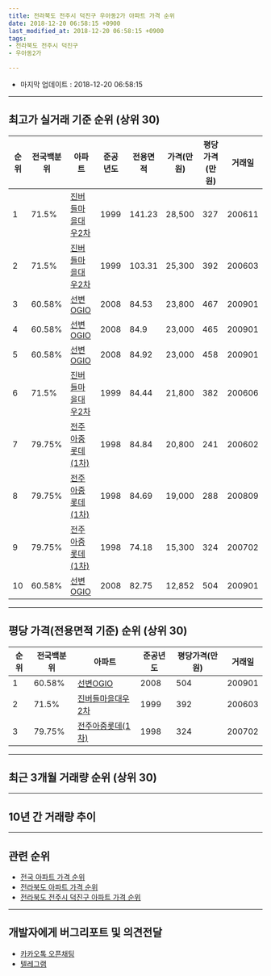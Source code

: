 ```yaml
---
title: 전라북도 전주시 덕진구 우아동2가 아파트 가격 순위
date: 2018-12-20 06:58:15 +0900
last_modified_at: 2018-12-20 06:58:15 +0900
tags:
- 전라북도 전주시 덕진구
- 우아동2가

---
```


* 마지막 업데이트 : 2018-12-20 06:58:15

---

## 최고가 실거래 기준 순위 (상위 30)


|순위|전국백분위|아파트|준공년도|전용면적|가격(만원)|평당가격(만원)|거래일|
|---|---|---|---|---|---|---|---|
|1|71.5%|[진버들마을대우2차](https://search.naver.com/search.naver?query=%EC%A0%84%EB%9D%BC%EB%B6%81%EB%8F%84+%EC%A0%84%EC%A3%BC%EC%8B%9C+%EB%8D%95%EC%A7%84%EA%B5%AC+%EC%9A%B0%EC%95%84%EB%8F%992%EA%B0%80+%EC%A7%84%EB%B2%84%EB%93%A4%EB%A7%88%EC%9D%84%EB%8C%80%EC%9A%B02%EC%B0%A8)|1999|141.23|28,500|327|200611|
|2|71.5%|[진버들마을대우2차](https://search.naver.com/search.naver?query=%EC%A0%84%EB%9D%BC%EB%B6%81%EB%8F%84+%EC%A0%84%EC%A3%BC%EC%8B%9C+%EB%8D%95%EC%A7%84%EA%B5%AC+%EC%9A%B0%EC%95%84%EB%8F%992%EA%B0%80+%EC%A7%84%EB%B2%84%EB%93%A4%EB%A7%88%EC%9D%84%EB%8C%80%EC%9A%B02%EC%B0%A8)|1999|103.31|25,300|392|200603|
|3|60.58%|[선변OGIO](https://search.naver.com/search.naver?query=%EC%A0%84%EB%9D%BC%EB%B6%81%EB%8F%84+%EC%A0%84%EC%A3%BC%EC%8B%9C+%EB%8D%95%EC%A7%84%EA%B5%AC+%EC%9A%B0%EC%95%84%EB%8F%992%EA%B0%80+%EC%84%A0%EB%B3%80OGIO)|2008|84.53|23,800|467|200901|
|4|60.58%|[선변OGIO](https://search.naver.com/search.naver?query=%EC%A0%84%EB%9D%BC%EB%B6%81%EB%8F%84+%EC%A0%84%EC%A3%BC%EC%8B%9C+%EB%8D%95%EC%A7%84%EA%B5%AC+%EC%9A%B0%EC%95%84%EB%8F%992%EA%B0%80+%EC%84%A0%EB%B3%80OGIO)|2008|84.9|23,000|465|200901|
|5|60.58%|[선변OGIO](https://search.naver.com/search.naver?query=%EC%A0%84%EB%9D%BC%EB%B6%81%EB%8F%84+%EC%A0%84%EC%A3%BC%EC%8B%9C+%EB%8D%95%EC%A7%84%EA%B5%AC+%EC%9A%B0%EC%95%84%EB%8F%992%EA%B0%80+%EC%84%A0%EB%B3%80OGIO)|2008|84.92|23,000|458|200901|
|6|71.5%|[진버들마을대우2차](https://search.naver.com/search.naver?query=%EC%A0%84%EB%9D%BC%EB%B6%81%EB%8F%84+%EC%A0%84%EC%A3%BC%EC%8B%9C+%EB%8D%95%EC%A7%84%EA%B5%AC+%EC%9A%B0%EC%95%84%EB%8F%992%EA%B0%80+%EC%A7%84%EB%B2%84%EB%93%A4%EB%A7%88%EC%9D%84%EB%8C%80%EC%9A%B02%EC%B0%A8)|1999|84.44|21,800|382|200606|
|7|79.75%|[전주아중롯데(1차)](https://search.naver.com/search.naver?query=%EC%A0%84%EB%9D%BC%EB%B6%81%EB%8F%84+%EC%A0%84%EC%A3%BC%EC%8B%9C+%EB%8D%95%EC%A7%84%EA%B5%AC+%EC%9A%B0%EC%95%84%EB%8F%992%EA%B0%80+%EC%A0%84%EC%A3%BC%EC%95%84%EC%A4%91%EB%A1%AF%EB%8D%B0%281%EC%B0%A8%29)|1998|84.84|20,800|241|200602|
|8|79.75%|[전주아중롯데(1차)](https://search.naver.com/search.naver?query=%EC%A0%84%EB%9D%BC%EB%B6%81%EB%8F%84+%EC%A0%84%EC%A3%BC%EC%8B%9C+%EB%8D%95%EC%A7%84%EA%B5%AC+%EC%9A%B0%EC%95%84%EB%8F%992%EA%B0%80+%EC%A0%84%EC%A3%BC%EC%95%84%EC%A4%91%EB%A1%AF%EB%8D%B0%281%EC%B0%A8%29)|1998|84.69|19,000|288|200809|
|9|79.75%|[전주아중롯데(1차)](https://search.naver.com/search.naver?query=%EC%A0%84%EB%9D%BC%EB%B6%81%EB%8F%84+%EC%A0%84%EC%A3%BC%EC%8B%9C+%EB%8D%95%EC%A7%84%EA%B5%AC+%EC%9A%B0%EC%95%84%EB%8F%992%EA%B0%80+%EC%A0%84%EC%A3%BC%EC%95%84%EC%A4%91%EB%A1%AF%EB%8D%B0%281%EC%B0%A8%29)|1998|74.18|15,300|324|200702|
|10|60.58%|[선변OGIO](https://search.naver.com/search.naver?query=%EC%A0%84%EB%9D%BC%EB%B6%81%EB%8F%84+%EC%A0%84%EC%A3%BC%EC%8B%9C+%EB%8D%95%EC%A7%84%EA%B5%AC+%EC%9A%B0%EC%95%84%EB%8F%992%EA%B0%80+%EC%84%A0%EB%B3%80OGIO)|2008|82.75|12,852|504|200901|


---

## 평당 가격(전용면적 기준) 순위 (상위 30)


|순위|전국백분위|아파트|준공년도|평당가격(만원)|거래일|
|---|---|---|---|---|---|
|1|60.58%|[선변OGIO](https://search.naver.com/search.naver?query=%EC%A0%84%EB%9D%BC%EB%B6%81%EB%8F%84+%EC%A0%84%EC%A3%BC%EC%8B%9C+%EB%8D%95%EC%A7%84%EA%B5%AC+%EC%9A%B0%EC%95%84%EB%8F%992%EA%B0%80+%EC%84%A0%EB%B3%80OGIO)|2008|504|200901|
|2|71.5%|[진버들마을대우2차](https://search.naver.com/search.naver?query=%EC%A0%84%EB%9D%BC%EB%B6%81%EB%8F%84+%EC%A0%84%EC%A3%BC%EC%8B%9C+%EB%8D%95%EC%A7%84%EA%B5%AC+%EC%9A%B0%EC%95%84%EB%8F%992%EA%B0%80+%EC%A7%84%EB%B2%84%EB%93%A4%EB%A7%88%EC%9D%84%EB%8C%80%EC%9A%B02%EC%B0%A8)|1999|392|200603|
|3|79.75%|[전주아중롯데(1차)](https://search.naver.com/search.naver?query=%EC%A0%84%EB%9D%BC%EB%B6%81%EB%8F%84+%EC%A0%84%EC%A3%BC%EC%8B%9C+%EB%8D%95%EC%A7%84%EA%B5%AC+%EC%9A%B0%EC%95%84%EB%8F%992%EA%B0%80+%EC%A0%84%EC%A3%BC%EC%95%84%EC%A4%91%EB%A1%AF%EB%8D%B0%281%EC%B0%A8%29)|1998|324|200702|


---

## 최근 3개월 거래량 순위 (상위 30)


<div style="width:100%;">
    <canvas id="deal_count_ranking" height="250"></canvas>
</div>


<script>
new Chart(document.getElementById("deal_count_ranking"), {
    type: 'horizontalBar',
    data: {
        labels: ['전주아중롯데(1차)', '진버들마을대우2차'],
        datasets: [{
            label: '실거래 수',
            data: [6, 6],
            borderColor: "rgba(255, 0, 128, 1)",
            backgroundColor: "rgba(255, 0, 128, 0.5)",
            fill: false,
        }]
    },
    options: {
        responsive: true,
        title: {
            display: true,
            text: '최근 3개월 거래량 순위'
        },
        tooltips: {
            mode: 'index',
            intersect: false,
            callbacks: {
                title: function(tooltipItems, data) {
                    return "실거래 수:";
                },
                label: function(tooltipItem, data) {
                    return data.labels[tooltipItem.index] + ": " + tooltipItem.xLabel;
                }
            }
        },
        hover: {
            mode: 'nearest',
            intersect: true
        },
        scales: {
            xAxes: [{
                display: true,
                scaleLabel: {
                    display: true,
                    labelString: '실거래 수'
                },
                ticks: {
                    suggestedMin: 0,
                }
            }],
            yAxes: [{
                display: true,
                ticks: {
                    autoSkip: false,
                    callback: function(value, index, values) {
                        if (value.length > 15)
                            return value.substr(0, 13) + "...";
                        else
                            return value;
                    }
                },
                scaleLabel: {
                    display: false,
                }
            }]
        }
    }
});

</script>


---

## 10년 간 거래량 추이


<div style="width:100%;">
    <canvas id="deal_progress" height="250"></canvas>
</div>

<script>
new Chart(document.getElementById("deal_progress"), {
    type: 'line',
    data: {
        labels: ['200812','200901','200902','200903','200904','200905','200906','200907','200908','200909','200910','200911','200912','201001','201002','201003','201004','201005','201006','201007','201008','201009','201010','201011','201012','201101','201102','201103','201104','201105','201106','201107','201108','201109','201110','201111','201112','201201','201202','201203','201204','201205','201206','201207','201208','201209','201210','201211','201212','201301','201302','201303','201304','201305','201306','201307','201308','201309','201310','201311','201312','201401','201402','201403','201404','201405','201406','201407','201408','201409','201410','201411','201412','201501','201502','201503','201504','201505','201506','201507','201508','201509','201510','201511','201512','201601','201602','201603','201604','201605','201606','201607','201608','201609','201610','201611','201612','201701','201702','201703','201704','201705','201706','201707','201708','201709','201710','201711','201712','201801','201802','201803','201804','201805','201806','201807','201808','201809','201810','201811','201812'],
        datasets: [{
            label: '실거래 수',
            pointRadius: 1,
            data: [6, 82, 20, 18, 37, 12, 13, 12, 8, 7, 7, 10, 8, 7, 12, 5, 12, 6, 8, 6, 6, 7, 9, 6, 6, 12, 5, 4, 4, 6, 4, 7, 5, 3, 7, 0, 2, 2, 7, 3, 2, 4, 5, 1, 1, 3, 7, 6, 2, 4, 4, 6, 3, 6, 4, 3, 2, 13, 8, 3, 6, 5, 4, 10, 6, 8, 9, 7, 6, 3, 8, 12, 5, 7, 7, 12, 8, 7, 5, 3, 4, 3, 6, 6, 5, 5, 6, 7, 8, 9, 9, 5, 7, 6, 9, 5, 4, 5, 7, 5, 6, 8, 5, 4, 3, 7, 6, 3, 4, 7, 4, 8, 6, 9, 7, 5, 2, 5, 7, 4, 1],
            borderColor: "rgba(255, 201, 14, 1)",
            backgroundColor: "rgba(255, 201, 14, 0.5)",
            fill: true,
        }]
    },
    options: {
        responsive: true,
        title: {
            display: true,
            text: '10년간 거래량 추이'
        },
        tooltips: {
            mode: 'index',
            intersect: false,
        },
        hover: {
            mode: 'nearest',
            intersect: true
        },
        scales: {
            xAxes: [{
                display: true,
                scaleLabel: {
                    display: true,
                    labelString: '년/월'
                }
            }],
            yAxes: [{
                display: true,
                ticks: {
                    suggestedMin: 0,
                },
                scaleLabel: {
                    display: true,
                    labelString: '실거래 수'
                }
            }]
        }
    }
});

</script>


---

## 관련 순위

- [전국 아파트 가격 순위](https://inasie.github.io/apt-ranking/전국)
- [전라북도 아파트 가격 순위](https://inasie.github.io/apt-ranking/전라북도)
- [전라북도 전주시 덕진구 아파트 가격 순위](https://inasie.github.io/apt-ranking/전라북도-전주시-덕진구)


---

## 개발자에게 버그리포트 및 의견전달

- [카카오톡 오픈채팅](https://open.kakao.com/o/gLJUAP4)
- [텔레그램](https://t.me/inasie)

